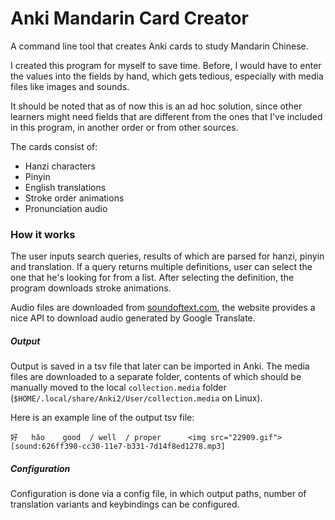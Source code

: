 # Anki Mandarin Card Creator

A command line tool that creates Anki cards to study Mandarin Chinese.

I created this program for myself to save time. Before, I would have to enter
the values into the fields by hand, which gets tedious, especially with media
files like images and sounds.

It should be noted that as of now this is an ad hoc solution, since other
learners might need fields that are different from the ones
that I've included in this program, in another order or from other sources.

The cards consist of:
- Hanzi characters
- Pinyin
- English translations
- Stroke order animations
- Pronunciation audio

### How it works
The user inputs search queries, results of which are parsed for
hanzi, pinyin and translation. If a query returns multiple definitions, user
can select the one that he's looking for from a list. After selecting the
definition, the program downloads stroke animations.

Audio files are downloaded from [soundoftext.com](soundoftext.com), the website
provides a nice API to download audio generated by Google Translate.

##### Output
Output is saved in a tsv file that later can be imported in Anki. The media
files are downloaded to a separate folder, contents of which should be manually
moved to the local `collection.media` folder
(`$HOME/.local/share/Anki2/User/collection.media` on Linux). 

Here is an example line of the output tsv file:

    好	hǎo​	good  / well  / proper  	<img src="22909.gif">	[sound:626ff390-cc30-11e7-b331-7d14f8ed1278.mp3]

##### Configuration
Configuration is done via a config file, in which output paths, number of
translation variants and keybindings can be configured.
